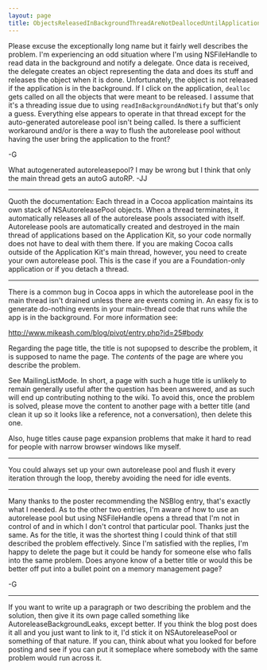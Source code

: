 ```yaml
---
layout: page
title: ObjectsReleasedInBackgroundThreadAreNotDeallocedUntilApplicationIsKey
---
```


Please excuse the exceptionally long name but it fairly well describes the problem.  I'm experiencing an odd situation where I'm using NSFileHandle to read data in the background and notify a delegate.  Once data is received, the delegate creates an object representing the data and does its stuff and releases the object when it is done.  Unfortunately, the object is not released if the application is in the background.  If I click on the application, `dealloc` gets called on all the objects that were meant to be released.  I assume that it's a threading issue due to using `readInBackgroundAndNotify` but that's only a guess.  Everything else appears to operate in that thread except for the auto-generated autorelease pool isn't being called.  Is there a sufficient workaround and/or is there a way to flush the autorelease pool without having the user bring the application to the front?

-G

What autogenerated autoreleasepool? I may be wrong but I think that only the main thread gets an autoG autoRP. -JJ

----

Quoth the documentation:
Each thread in a Cocoa application maintains its own stack of NSAutoreleasePool objects. When a thread terminates, it automatically releases all of the autorelease pools associated with itself. Autorelease pools are automatically created and destroyed in the main thread of applications based on the Application Kit, so your code normally does not have to deal with them there. If you are making Cocoa calls outside of the Application Kit's main thread, however, you need to create your own autorelease pool. This is the case if you are a Foundation-only application or if you detach a thread.

----
There is a common bug in Cocoa apps in which the autorelease pool in the main thread isn't drained unless there are events coming in. An easy fix is to generate do-nothing events in your main-thread code that runs while the app is in the background. For more information see:

http://www.mikeash.com/blog/pivot/entry.php?id=25#body

Regarding the page title, the title is not supopsed to describe the problem, it is supposed to name the page. The *contents* of the page are where you describe the problem.

See MailingListMode. In short, a page with such a huge title is unlikely to remain generally useful after the question has been answered, and as such will end up contributing nothing to the wiki. To avoid this, once the problem is solved, please move the content to another page with a better title (and clean it up so it looks like a reference, not a conversation), then delete this one.

Also, huge titles cause page expansion problems that make it hard to read for people with narrow browser windows like myself.

----
You could always set up your own autorelease pool and flush it every iteration through the loop, thereby avoiding the need for idle events.

----
Many thanks to the poster recommending the NSBlog entry, that's exactly what I needed.  As to the other two entries, I'm aware of how to use an autorelease pool but using NSFileHandle opens a thread that I'm not in control of and in which I don't control that particular pool.  Thanks just the same.  As for the title, it was the shortest thing I could think of that still described the problem effectively.  Since I'm satisfied with the replies, I'm happy to delete the page but it could be handy for someone else who falls into the same problem.  Does anyone know of a better title or would this be better off put into a bullet point on a memory management page?

-G

----

If you want to write up a paragraph or two describing the problem and the solution, then give it its own page called something like AutoreleaseBackgroundLeaks, except better. If you think the blog post does it all and you just want to link to it, I'd stick it on NSAutoreleasePool or something of that nature. If you can, think about what you looked for before posting and see if you can put it someplace where somebody with the same problem would run across it.

